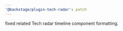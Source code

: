 ```yaml
---
'@backstage/plugin-tech-radar': patch
---
```


fixed related Tech radar timeline component formatting.
